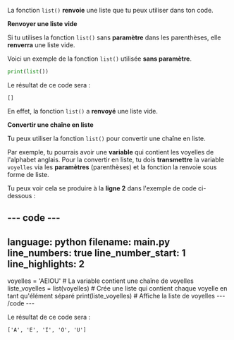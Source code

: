 La fonction `list()` **renvoie** une liste que tu peux utiliser dans ton code.

**Renvoyer une liste vide**

Si tu utilises la fonction `list()` sans **paramètre** dans les parenthèses, elle **renverra** une liste vide.

Voici un exemple de la fonction `list()` utilisée **sans paramètre**.

```python
print(list())
```

Le résultat de ce code sera :

```
[]
```

En effet, la fonction `list()` a **renvoyé** une liste vide.

**Convertir une chaîne en liste**

Tu peux utiliser la fonction `list()` pour convertir une chaîne en liste.

Par exemple, tu pourrais avoir une **variable** qui contient les voyelles de l'alphabet anglais. Pour la convertir en liste, tu dois **transmettre** la variable `voyelles` via les **paramètres** (parenthèses) et la fonction la renvoie sous forme de liste.

Tu peux voir cela se produire à la **ligne 2** dans l'exemple de code ci-dessous :

--- code ---
---
language: python
filename: main.py
line_numbers: true
line_number_start: 1
line_highlights: 2
---
voyelles = 'AEIOU' # La variable contient une chaîne de voyelles
liste_voyelles = list(voyelles) # Crée une liste qui contient chaque voyelle en tant qu'élément séparé
print(liste_voyelles) # Affiche la liste de voyelles
--- /code ---

Le résultat de ce code sera :

```
['A', 'E', 'I', 'O', 'U']
```





